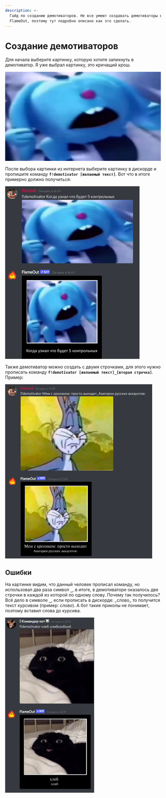 ```yaml
---
description: >-
  Гайд по созданию демотиваторов. Не все умеют создавать демотиваторы в
  FlameOut, поэтому тут подробно описано как это сделать.
---
```


# Создание демотиваторов

Для начала выберите картинку, которую хотите запихнуть в демотиватор. Я уже выбрал картинку, это кричащий крош.

![(качество плохое, знаю)](<../.gitbook/assets/image (190).png>)

После выбора картинки из интернета выберите картинку в дискорде и пропишите команду **`f!demotivator [желаемый текст]`**. Вот что в итоге примерно должно получиться:

![](<../.gitbook/assets/d (1).png>)

Также демотиватор можно создать с двумя строчками, для этого нужно прописать команду **`f!demotivator [желаемый текст]_[вторая строчка]`**. Пример:

![](<../.gitbook/assets/image (192).png>)

## Ошибки

На картинке видим, что данный человек прописал команду, но использовал два раза символ **`_`**, в итоге, в демотиваторе оказалось две строчки в каждой из которой по одному слову. Почему так получилось? Всё дело в символе **`_`**, если прописать в дискорде: \_слово\_ то получится текст курсивом (пример: _слово_). А бот такие приколы не понимает, поэтому вставил слова до курсива.

![](<../.gitbook/assets/image (202) (1) (1) (1) (1) (1).png>)

